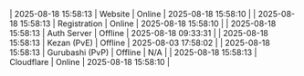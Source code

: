 | 2025-08-18 15:58:13 | Website | Online | 2025-08-18 15:58:10 |
| 2025-08-18 15:58:13 | Registration | Online | 2025-08-18 15:58:10 |
| 2025-08-18 15:58:13 | Auth Server | Offline | 2025-08-18 09:33:31 |
| 2025-08-18 15:58:13 | Kezan (PvE) | Offline | 2025-08-03 17:58:02 |
| 2025-08-18 15:58:13 | Gurubashi (PvP) | Offline | N/A |
| 2025-08-18 15:58:13 | Cloudflare | Online | 2025-08-18 15:58:10 |
